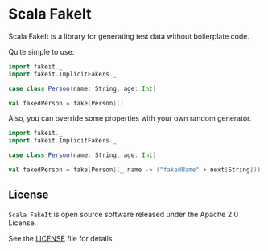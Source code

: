 # Scala FakeIt
Scala FakeIt is a library for generating test data without boilerplate code.

Quite simple to use:

```scala
import fakeit._
import fakeit.ImplicitFakers._

case class Person(name: String, age: Int)

val fakedPerson = fake[Person]()
```

Also, you can override some properties with your own random generator.
```scala
import fakeit._
import fakeit.ImplicitFakers._

case class Person(name: String, age: Int)

val fakedPerson = fake[Person](_.name -> ("fakedName" + next[String]))
```

## License

`Scala FakeIt` is open source software released under the Apache 2.0 License.

See the [LICENSE](https://github.com/gustavoamigo/scalafakeit/blob/master/LICENSE) file for details.

